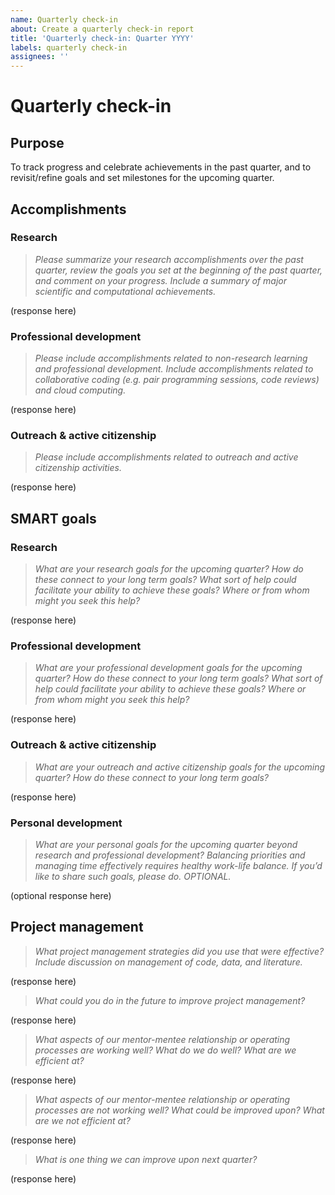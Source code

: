 ```yaml
---
name: Quarterly check-in
about: Create a quarterly check-in report
title: 'Quarterly check-in: Quarter YYYY'
labels: quarterly check-in
assignees: ''
---
```


# Quarterly check-in

## Purpose

To track progress and celebrate achievements in the past quarter, and to revisit/refine goals and set milestones for the upcoming quarter.

## Accomplishments

### Research

> _Please summarize your research accomplishments over the past quarter, review the goals you set at the beginning of the past quarter, and comment on your progress. Include a summary of major scientific and computational achievements._

(response here)

### Professional development

> _Please include accomplishments related to non-research learning and professional development. Include accomplishments related to collaborative coding (e.g. pair programming sessions, code reviews) and cloud computing._

(response here)

### Outreach & active citizenship

> _Please include accomplishments related to outreach and active citizenship activities._

(response here)

## SMART goals

### Research

> _What are your research goals for the upcoming quarter? How do these connect to your long term goals? What sort of help could facilitate your ability to achieve these goals? Where or from whom might you seek this help?_

(response here)

### Professional development

> _What are your professional development goals for the upcoming quarter? How do these connect to your long term goals? What sort of help could facilitate your ability to achieve these goals? Where or from whom might you seek this help?_

(response here)

### Outreach & active citizenship

> _What are your outreach and active citizenship goals for the upcoming quarter? How do these connect to your long term goals?_

(response here)

### Personal development

> _What are your personal goals for the upcoming quarter beyond research and professional development? Balancing priorities and managing time effectively requires healthy work-life balance. If you’d like to share such goals, please do. OPTIONAL._

(optional response here)

## Project management

> _What project management strategies did you use that were effective? Include discussion on management of code, data, and literature._

(response here)

> _What could you do in the future to improve project management?_

(response here)

> _What aspects of our mentor-mentee relationship or operating processes are working well? What do we do well? What are we efficient at?_

(response here)

> _What aspects of our mentor-mentee relationship or operating processes are not working well? What could be improved upon? What are we not efficient at?_

(response here)

> _What is one thing we can improve upon next quarter?_

(response here)
